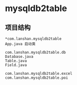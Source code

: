 # mysqldb2table
## 项目结构
    *com.lanshan.mysqldb2table
    App.java 启动类
 
    com.lanshan.mysqldb2table.db
    Database.java
    Table.java
    Field.java

    com.lanshan.mysqldb2table.excel
    com.lanshan.mysqldb2table.poi
